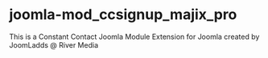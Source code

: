 joomla-mod_ccsignup_majix_pro
=================================

This is a Constant Contact Joomla Module Extension for Joomla created by JoomLadds @ River Media
